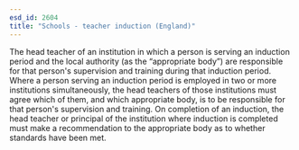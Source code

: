 ```yaml
---
esd_id: 2604
title: "Schools - teacher induction (England)"
---
```


The head teacher of an institution in which a person is serving an induction period and the local authority (as the “appropriate body”) are responsible for that person's supervision and training during that induction period.  Where a person serving an induction period is employed in two or more institutions simultaneously, the head teachers of those institutions must agree which of them, and which appropriate body, is to be responsible for that person's supervision and training.  On completion of an induction, the head teacher or principal of the institution where induction is completed must make a recommendation to the appropriate body as to whether standards have been met.

